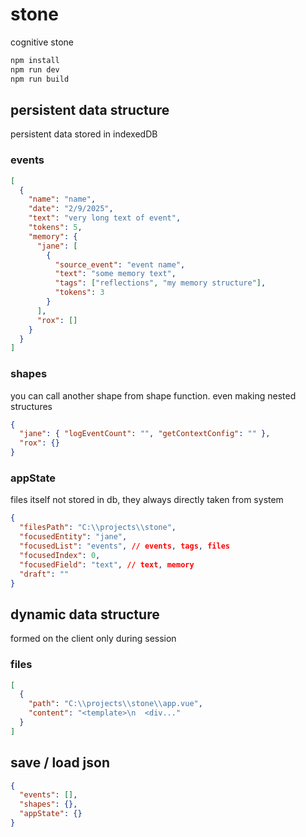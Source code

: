 # stone

cognitive stone

```bash
npm install
npm run dev
npm run build
```

## persistent data structure

persistent data stored in indexedDB

### events

```json
[
  {
    "name": "name",
    "date": "2/9/2025",
    "text": "very long text of event",
    "tokens": 5,
    "memory": {
      "jane": [
        {
          "source_event": "event name",
          "text": "some memory text",
          "tags": ["reflections", "my memory structure"],
          "tokens": 3
        }
      ],
      "rox": []
    }
  }
]
```

### shapes

you can call another shape from shape function. even making nested structures

```json
{
  "jane": { "logEventCount": "", "getContextConfig": "" },
  "rox": {}
}
```

### appState

files itself not stored in db, they always directly taken from system

```json
{
  "filesPath": "C:\\projects\\stone",
  "focusedEntity": "jane",
  "focusedList": "events", // events, tags, files
  "focusedIndex": 0,
  "focusedField": "text", // text, memory
  "draft": ""
}
```

## dynamic data structure

formed on the client only during session

### files

```json
[
  {
    "path": "C:\\projects\\stone\\app.vue",
    "content": "<template>\n  <div..."
  }
]
```

## save / load json

```json
{
  "events": [],
  "shapes": {},
  "appState": {}
}
```
